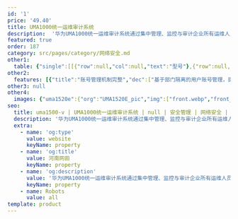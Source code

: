 ```yaml
---
id: '1'
price: '49.40'
title: UMA1000统一运维审计系统
description:  '华为UMA1000统一运维审计系统通过集中管理、监控与审计企业所有运维人员的操作行为，有效降低网络设备、服务器、数据库、业务系统等资源的内部运维风险，完善IT管理体系，同时满足相关法规、标准要求。'
featured: true
order: 187
category: src/pages/category/网络安全.md
other1: 
  table: {"single":[[{"row":null,"col":null,"text":"型号"},{"row":null,"col":null,"text":"UMA1520E"},{"row":null,"col":null,"text":"UMA1550E"},{"row":null,"col":null,"text":"UMA1500-V"}],[{"row":null,"col":null,"text":"面向客户"},{"row":null,"col":null,"text":"中小型企业"},{"row":null,"col":null,"text":"大型企业"},{"row":null,"col":null,"text":"云数据中心等虚拟化场景"}],[{"row":null,"col":null,"text":"固定端口"},{"row":null,"col":"2","text":"4*GE电口，2*10GE光口（不含光模块）"},{"row":"4","col":null,"text":"虚拟化系统（镜像）"}],[{"row":null,"col":null,"text":"接口扩展"},{"row":null,"col":"2","text":"可选2*GE、4*GE、2*10GE、4*10GE网卡（最多选配1块，不含光模块）"}],[{"row":null,"col":null,"text":"产品形态"},{"row":null,"col":"2","text":"2U"}],[{"row":null,"col":null,"text":"冗余电源"},{"row":null,"col":"2","text":"标配1+1冗余电源"}],[{"row":null,"col":null,"text":"可管理设备类型"},{"row":null,"col":"3","text":"路由器，交换机，防火墙，Windows/Linux/Unix服务器等（支持多个主流厂家设备类型）"}],[{"row":null,"col":null,"text":"可管理应用类型"},{"row":null,"col":"3","text":"UMA主机默认支持字符型应用、图形终端应用、文件传输应用和数据库型应用等\n应用发布中心支持Web应用、数据库应用、远程图形控制应用、KVM应用等\n支持某些私有运维系统，如华为U2000网管等"}],[{"row":null,"col":null,"text":"用户管理"},{"row":null,"col":"3","text":"预定义角色：超级管理员（super用户）、管理员、普通用户、审计员等多种角色\n自定义角色"}],[{"row":null,"col":null,"text":"认证管理"},{"row":null,"col":"3","text":"本地认证、RADIUS认证、AD域认证、LDAP域认证、证书认证等\n多种双因素认证"}],[{"row":null,"col":null,"text":"设备管理"},{"row":null,"col":"3","text":"• 支持设备、设备组管理、设备账号管理\n• 账号密码支持单次修改、定期修改、自动生成和发送等"}],[{"row":null,"col":null,"text":"授权管理"},{"row":null,"col":"3","text":"• 以设备IP、协议类型、账号密码三元组为单位，对用户授权\n• 不同的运维人员，只能看到自己有权限管理的设备\n• 支持设备组、用户组维度授权"}],[{"row":null,"col":null,"text":"安全审计"},{"row":null,"col":"3","text":"• 支持命令行操作、图形视频、键盘命令、操作日志回放等\n• 支持对图形操作进行文本摘要处理，智能识别操作信息\n• 可定义高危命令策略，并自动识别与阻断\n• 支持实时监控与切断"}],[{"row":null,"col":null,"text":"部署模式"},{"row":null,"col":"3","text":"• 旁挂部署架构，不改变原有网络结构\n• 支持单机、双机、集群部署"}]]}
other2:
  features: [{"title":"账号管理机制完整","dec":["基于部门隔离的用户账号管理，提供完整的密码代填，分组授权，定期改密等账号管理机制"]},{"title":"运维过程记录全面","dec":["完整实现字符、图像运维操作的审计记录，文件传输完整文件保存，运维行为快速检索定位"]},{"title":"运维管理统一","dec":["支持主流图形、字符、数据库、文件传输协议，可通过B/S、C/S、H5、网关运维等多种方式运维主机、网络设备、数据库等各类资产"]}]
other3: null
other4:
  images: {"uma1520e":{"org":"UMA1520E_pic","img":["front.webp","front_left.webp","front_right.webp","front_top.webp","rear.webp"]}}
seo:
  title: uma1500-v | UMA1000统一运维审计系统 | null | 安全管理 | 网络安全 | 企业网络
  description: '华为UMA1000统一运维审计系统通过集中管理、监控与审计企业所有运维人员的操作行为，有效降低网络设备、服务器、数据库、业务系统等资源的内部运维风险，完善IT管理体系，同时满足相关法规、标准要求。'
  extra:
    - name: 'og:type'
      value: website
      keyName: property
    - name: 'og:title'
      value: 河南网田
      keyName: property
    - name: 'og:description'
      value: '华为UMA1000统一运维审计系统通过集中管理、监控与审计企业所有运维人员的操作行为，有效降低网络设备、服务器、数据库、业务系统等资源的内部运维风险，完善IT管理体系，同时满足相关法规、标准要求。'
      keyName: property
    - name: Robots
      value: all
template: product
---
```

